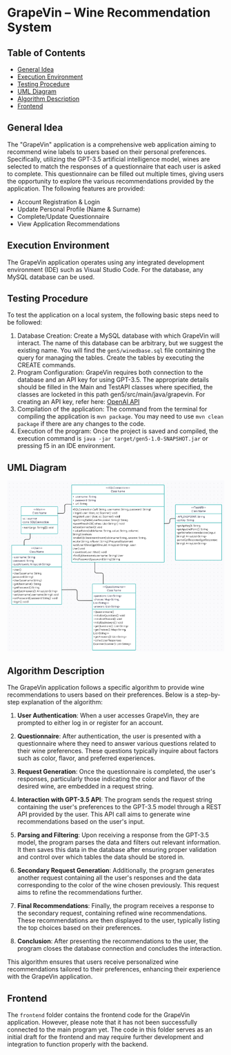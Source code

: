 # GrapeVin – Wine Recommendation System

## Table of Contents

- [General Idea](#general-idea)
- [Execution Environment](#execution-environment)
- [Testing Procedure](#testing-procedure)
- [UML Diagram](#uml-diagram)
- [Algorithm Description](#algorithm-description)
- [Frontend](#frontend)

## General Idea
The "GrapeVin" application is a comprehensive web application aiming to recommend wine labels to users based on their personal preferences. Specifically, utilizing the GPT-3.5 artificial intelligence model, wines are selected to match the responses of a questionnaire that each user is asked to complete. This questionnaire can be filled out multiple times, giving users the opportunity to explore the various recommendations provided by the application.
The following features are provided:
- Account Registration & Login
- Update Personal Profile (Name & Surname)
- Complete/Update Questionnaire
- View Application Recommendations

## Execution Environment
The GrapeVin application operates using any integrated development environment (IDE) such as Visual Studio Code. For the database, any MySQL database can be used. 

## Testing Procedure
To test the application on a local system, the following basic steps need to be followed:
1. Database Creation: Create a MySQL database with which GrapeVin will interact. The name of this database can be arbitrary, but we suggest the existing name. You will find the `gen5/winedbase.sql` file containing the query for managing the tables. Create the tables by executing the CREATE commands.
2. Program Configuration: GrapeVin requires both connection to the database and an API key for using GPT-3.5. The appropriate details should be filled in the Main and TestAPI classes where specified, the classes are locketed in this path gen5/src/main/java/grapevin.
   For creating an API key, refer here: [OpenAI API](https://openai.com/blog/openai-api)
3. Compilation of the application: The command from the terminal for compiling the application is `mvn package`. You may need to use `mvn clean package` if there are any changes to the code.
4. Execution of the program: Once the project is saved and compiled, the execution command is `java -jar target/gen5-1.0-SNAPSHOT.jar` or pressing f5 in an IDE environment.

## UML Diagram
![UML Diagram](UML.png)

## Algorithm Description

The GrapeVin application follows a specific algorithm to provide wine recommendations to users based on their preferences. Below is a step-by-step explanation of the algorithm:

1. **User Authentication**: When a user accesses GrapeVin, they are prompted to either log in or register for an account.

2. **Questionnaire**: After authentication, the user is presented with a questionnaire where they need to answer various questions related to their wine preferences. These questions typically inquire about factors such as color, flavor, and preferred experiences.

3. **Request Generation**: Once the questionnaire is completed, the user's responses, particularly those indicating the color and flavor of the desired wine, are embedded in a request string.

4. **Interaction with GPT-3.5 API**: The program sends the request string containing the user's preferences to the GPT-3.5 model through a REST API provided by the user. This API call aims to generate wine recommendations based on the user's input.

5. **Parsing and Filtering**: Upon receiving a response from the GPT-3.5 model, the program parses the data and filters out relevant information. It then saves this data in the database after ensuring proper validation and control over which tables the data should be stored in.

6. **Secondary Request Generation**: Additionally, the program generates another request containing all the user's responses and the data corresponding to the color of the wine chosen previously. This request aims to refine the recommendations further.

7. **Final Recommendations**: Finally, the program receives a response to the secondary request, containing refined wine recommendations. These recommendations are then displayed to the user, typically listing the top choices based on their preferences.

8. **Conclusion**: After presenting the recommendations to the user, the program closes the database connection and concludes the interaction.

This algorithm ensures that users receive personalized wine recommendations tailored to their preferences, enhancing their experience with the GrapeVin application.

## Frontend

The `frontend` folder contains the frontend code for the GrapeVin application. However, please note that it has not been successfully connected to the main program yet. The code in this folder serves as an initial draft for the frontend and may require further development and integration to function properly with the backend.

